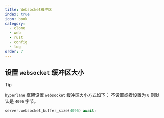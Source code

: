 ```yaml
---
title: Websocket缓冲区
index: true
icon: book
category:
  - clone
  - web
  - rust
  - config
  - log
order: 7
---
```


<Share colorful />

## 设置 `websocket` 缓冲区大小

> [!tip]
>
> `hyperlane` 框架设置 `websocket` 缓冲区大小方式如下：
> 不设置或者设置为 `0` 则默认是 `4096` 字节。

```rust
server.websocket_buffer_size(4096).await;
```
